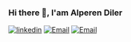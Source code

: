 ### Hi there 👋, I'am Alperen Diler
[![linkedin](https://img.shields.io/badge/Linkedin-000000?style=for-the-badge&logo=Linkedin&logoColor=white)](https://www.linkedin.com/in/alperen-diler-473aa1201/) [![Email](https://img.shields.io/badge/Linkedin-000000?style=for-the-badge&logo=Linkedin&logoColor=white)](alperendiler@gmail.com) [![Email](https://img.shields.io/badge/Linkedin-000000?style=for-the-badge&logo=Linkedin&logoColor=white)](https://gist.github.com/alperendiler)


<!--
**alperendiler/alperendiler** is a ✨ _special_ ✨ repository because its `README.md` (this file) appears on your GitHub profile.

Here are some ideas to get you started:

- 🔭 I’m currently working on ...
- 🌱 I’m currently learning ...
- 👯 I’m looking to collaborate on ...
- 🤔 I’m looking for help with ...
- 💬 Ask me about ...
- 📫 How to reach me: ...
- 😄 Pronouns: ...
- ⚡ Fun fact: ...
-->
